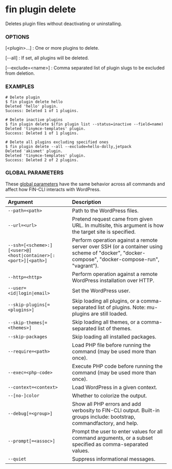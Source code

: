 # fin plugin delete

Deletes plugin files without deactivating or uninstalling.

### OPTIONS

[&lt;plugin&gt;...]
: One or more plugins to delete.

[\--all]
: If set, all plugins will be deleted.

[\--exclude=&lt;name&gt;]
: Comma separated list of plugin slugs to be excluded from deletion.

### EXAMPLES

    # Delete plugin
    $ fin plugin delete hello
    Deleted 'hello' plugin.
    Success: Deleted 1 of 1 plugins.

    # Delete inactive plugins
    $ fin plugin delete $(fin plugin list --status=inactive --field=name)
    Deleted 'tinymce-templates' plugin.
    Success: Deleted 1 of 1 plugins.

    # Delete all plugins excluding specified ones
    $ fin plugin delete --all --exclude=hello-dolly,jetpack
    Deleted 'akismet' plugin.
    Deleted 'tinymce-templates' plugin.
    Success: Deleted 2 of 2 plugins.

### GLOBAL PARAMETERS

These [global parameters](https://make.wordpress.org/cli/handbook/config/) have the same behavior across all commands and affect how FIN-CLI interacts with WordPress.

| **Argument**    | **Description**              |
|:----------------|:-----------------------------|
| `--path=<path>` | Path to the WordPress files. |
| `--url=<url>` | Pretend request came from given URL. In multisite, this argument is how the target site is specified. |
| `--ssh=[<scheme>:][<user>@]<host\|container>[:<port>][<path>]` | Perform operation against a remote server over SSH (or a container using scheme of "docker", "docker-compose", "docker-compose-run", "vagrant"). |
| `--http=<http>` | Perform operation against a remote WordPress installation over HTTP. |
| `--user=<id\|login\|email>` | Set the WordPress user. |
| `--skip-plugins[=<plugins>]` | Skip loading all plugins, or a comma-separated list of plugins. Note: mu-plugins are still loaded. |
| `--skip-themes[=<themes>]` | Skip loading all themes, or a comma-separated list of themes. |
| `--skip-packages` | Skip loading all installed packages. |
| `--require=<path>` | Load PHP file before running the command (may be used more than once). |
| `--exec=<php-code>` | Execute PHP code before running the command (may be used more than once). |
| `--context=<context>` | Load WordPress in a given context. |
| `--[no-]color` | Whether to colorize the output. |
| `--debug[=<group>]` | Show all PHP errors and add verbosity to FIN-CLI output. Built-in groups include: bootstrap, commandfactory, and help. |
| `--prompt[=<assoc>]` | Prompt the user to enter values for all command arguments, or a subset specified as comma-separated values. |
| `--quiet` | Suppress informational messages. |
